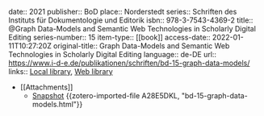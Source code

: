 date:: 2021
publisher:: BoD
place:: Norderstedt
series:: Schriften des Instituts für Dokumentologie und Editorik
isbn:: 978-3-7543-4369-2
title:: @Graph Data-Models and Semantic Web Technologies in Scholarly Digital Editing
series-number:: 15
item-type:: [[book]]
access-date:: 2022-01-11T10:27:20Z
original-title:: Graph Data-Models and Semantic Web Technologies in Scholarly Digital Editing
language:: de-DE
url:: https://www.i-d-e.de/publikationen/schriften/bd-15-graph-data-models/
links:: [Local library](zotero://select/groups/2386895/items/32HJLGAZ), [Web library](https://www.zotero.org/groups/2386895/items/32HJLGAZ)

- [[Attachments]]
	- [Snapshot](https://www.i-d-e.de/publikationen/schriften/bd-15-graph-data-models/) {{zotero-imported-file A28E5DKL, "bd-15-graph-data-models.html"}}